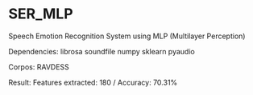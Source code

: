 # SER_MLP
 
Speech Emotion Recognition System using MLP (Multilayer Perception)

Dependencies: librosa soundfile numpy sklearn pyaudio

Corpos: RAVDESS

Result: Features extracted: 180 / Accuracy: 70.31%
